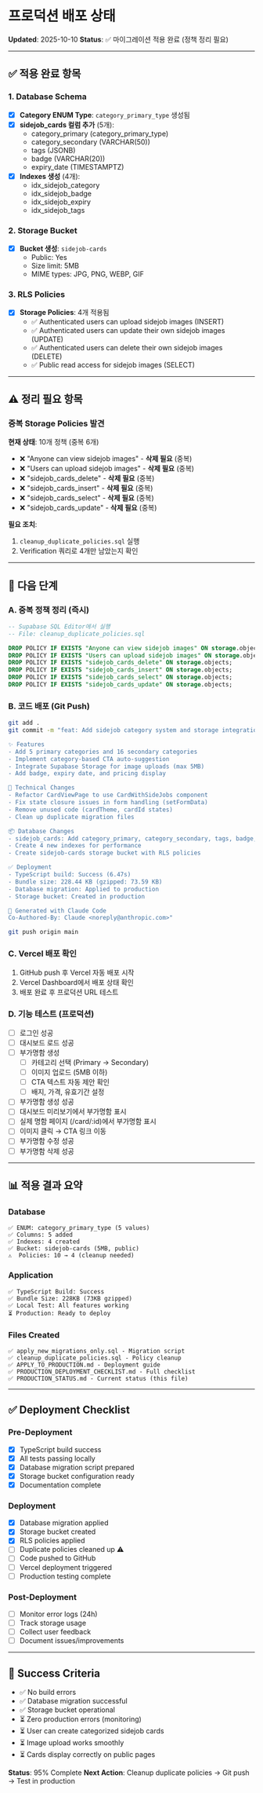 # 프로덕션 배포 상태

**Updated**: 2025-10-10
**Status**: ✅ 마이그레이션 적용 완료 (정책 정리 필요)

---

## ✅ 적용 완료 항목

### 1. Database Schema
- [x] **Category ENUM Type**: `category_primary_type` 생성됨
- [x] **sidejob_cards 컬럼 추가** (5개):
  - category_primary (category_primary_type)
  - category_secondary (VARCHAR(50))
  - tags (JSONB)
  - badge (VARCHAR(20))
  - expiry_date (TIMESTAMPTZ)
- [x] **Indexes 생성** (4개):
  - idx_sidejob_category
  - idx_sidejob_badge
  - idx_sidejob_expiry
  - idx_sidejob_tags

### 2. Storage Bucket
- [x] **Bucket 생성**: `sidejob-cards`
  - Public: Yes
  - Size limit: 5MB
  - MIME types: JPG, PNG, WEBP, GIF

### 3. RLS Policies
- [x] **Storage Policies**: 4개 적용됨
  - ✅ Authenticated users can upload sidejob images (INSERT)
  - ✅ Authenticated users can update their own sidejob images (UPDATE)
  - ✅ Authenticated users can delete their own sidejob images (DELETE)
  - ✅ Public read access for sidejob images (SELECT)

---

## ⚠️ 정리 필요 항목

### 중복 Storage Policies 발견

**현재 상태**: 10개 정책 (중복 6개)
- ❌ "Anyone can view sidejob images" - **삭제 필요** (중복)
- ❌ "Users can upload sidejob images" - **삭제 필요** (중복)
- ❌ "sidejob_cards_delete" - **삭제 필요** (중복)
- ❌ "sidejob_cards_insert" - **삭제 필요** (중복)
- ❌ "sidejob_cards_select" - **삭제 필요** (중복)
- ❌ "sidejob_cards_update" - **삭제 필요** (중복)

**필요 조치**:
1. `cleanup_duplicate_policies.sql` 실행
2. Verification 쿼리로 4개만 남았는지 확인

---

## 🚀 다음 단계

### A. 중복 정책 정리 (즉시)
```sql
-- Supabase SQL Editor에서 실행
-- File: cleanup_duplicate_policies.sql

DROP POLICY IF EXISTS "Anyone can view sidejob images" ON storage.objects;
DROP POLICY IF EXISTS "Users can upload sidejob images" ON storage.objects;
DROP POLICY IF EXISTS "sidejob_cards_delete" ON storage.objects;
DROP POLICY IF EXISTS "sidejob_cards_insert" ON storage.objects;
DROP POLICY IF EXISTS "sidejob_cards_select" ON storage.objects;
DROP POLICY IF EXISTS "sidejob_cards_update" ON storage.objects;
```

### B. 코드 배포 (Git Push)
```bash
git add .
git commit -m "feat: Add sidejob category system and storage integration (v1.9)

✨ Features
- Add 5 primary categories and 16 secondary categories
- Implement category-based CTA auto-suggestion
- Integrate Supabase Storage for image uploads (max 5MB)
- Add badge, expiry date, and pricing display

🔧 Technical Changes
- Refactor CardViewPage to use CardWithSideJobs component
- Fix state closure issues in form handling (setFormData)
- Remove unused code (cardTheme, cardId states)
- Clean up duplicate migration files

📦 Database Changes
- sidejob_cards: Add category_primary, category_secondary, tags, badge, expiry_date
- Create 4 new indexes for performance
- Create sidejob-cards storage bucket with RLS policies

✅ Deployment
- TypeScript build: Success (6.47s)
- Bundle size: 228.44 KB (gzipped: 73.59 KB)
- Database migration: Applied to production
- Storage bucket: Created in production

🤖 Generated with Claude Code
Co-Authored-By: Claude <noreply@anthropic.com>"

git push origin main
```

### C. Vercel 배포 확인
1. GitHub push 후 Vercel 자동 배포 시작
2. Vercel Dashboard에서 배포 상태 확인
3. 배포 완료 후 프로덕션 URL 테스트

### D. 기능 테스트 (프로덕션)
- [ ] 로그인 성공
- [ ] 대시보드 로드 성공
- [ ] 부가명함 생성
  - [ ] 카테고리 선택 (Primary → Secondary)
  - [ ] 이미지 업로드 (5MB 이하)
  - [ ] CTA 텍스트 자동 제안 확인
  - [ ] 배지, 가격, 유효기간 설정
- [ ] 부가명함 생성 성공
- [ ] 대시보드 미리보기에서 부가명함 표시
- [ ] 실제 명함 페이지 (/card/:id)에서 부가명함 표시
- [ ] 이미지 클릭 → CTA 링크 이동
- [ ] 부가명함 수정 성공
- [ ] 부가명함 삭제 성공

---

## 📊 적용 결과 요약

### Database
```
✅ ENUM: category_primary_type (5 values)
✅ Columns: 5 added
✅ Indexes: 4 created
✅ Bucket: sidejob-cards (5MB, public)
⚠️  Policies: 10 → 4 (cleanup needed)
```

### Application
```
✅ TypeScript Build: Success
✅ Bundle Size: 228KB (73KB gzipped)
✅ Local Test: All features working
⏳ Production: Ready to deploy
```

### Files Created
```
✅ apply_new_migrations_only.sql - Migration script
✅ cleanup_duplicate_policies.sql - Policy cleanup
✅ APPLY_TO_PRODUCTION.md - Deployment guide
✅ PRODUCTION_DEPLOYMENT_CHECKLIST.md - Full checklist
✅ PRODUCTION_STATUS.md - Current status (this file)
```

---

## ✅ Deployment Checklist

### Pre-Deployment
- [x] TypeScript build success
- [x] All tests passing locally
- [x] Database migration script prepared
- [x] Storage bucket configuration ready
- [x] Documentation complete

### Deployment
- [x] Database migration applied
- [x] Storage bucket created
- [x] RLS policies applied
- [ ] Duplicate policies cleaned up ⚠️
- [ ] Code pushed to GitHub
- [ ] Vercel deployment triggered
- [ ] Production testing complete

### Post-Deployment
- [ ] Monitor error logs (24h)
- [ ] Track storage usage
- [ ] Collect user feedback
- [ ] Document issues/improvements

---

## 🎉 Success Criteria

- ✅ No build errors
- ✅ Database migration successful
- ✅ Storage bucket operational
- ⏳ Zero production errors (monitoring)
- ⏳ User can create categorized sidejob cards
- ⏳ Image upload works smoothly
- ⏳ Cards display correctly on public pages

**Status**: 95% Complete
**Next Action**: Cleanup duplicate policies → Git push → Test in production
